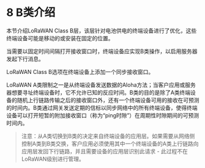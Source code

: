 # 8 B类介绍

本节介绍LoRaWAN Class B层，该层针对电池供电的终端设备进行了优化，这些终端设备可能是移动的或安装在固定的位置。

当需要以固定时间间隔打开接收窗口时，终端设备应实现B类操作，以启用服务器发起下行消息。

LoRaWAN Class B选项在终端设备上添加一个同步接收窗口。

LoRaWAN A类限制之一是从终端设备发送数据的Aloha方法；当客户应用或服务器想要寻址终端设备时，它不允许已知的反应时间。B类的目的是除了A类终端设备的随机上行链路传输之后的接收窗口外，还有一个终端设备可用的接收在可预测的时间内。B类通过网关发送定期的信标以同步网络中的所有终端设备，使得终端设备可以打开短暂的附加接收窗口（称为“ping时隙”）在周期性时隙期间的可预测时间内。

> 注意：从A类切换到B类的决定来自终端设备的应用层。如果需要从网络侧控制A类到B类交换，客户应用必须使用其中一个终端设备的A类上行链路向应用层发回下行链路，并且需要设备的应用层识别此请求 - 此过程不在LoRaWAN级别进行管理。

